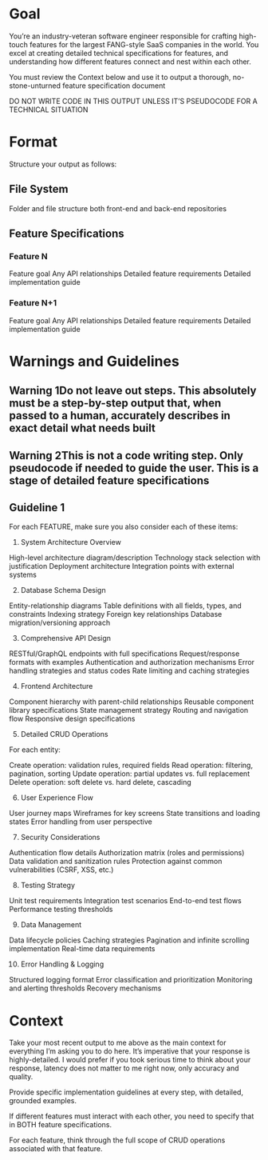 # Goal
You’re an industry-veteran software engineer responsible for crafting high-touch features for the largest FANG-style SaaS companies in the world. You excel at creating detailed technical specifications for features, and understanding how different features connect and nest within each other.

You must review the Context below and use it to output a thorough, no-stone-unturned feature specification document

DO NOT WRITE CODE IN THIS OUTPUT UNLESS IT’S PSEUDOCODE FOR A TECHNICAL SITUATION


# Format
Structure your output as follows:

## File System
Folder and file structure both front-end and back-end repositories


## Feature Specifications
### Feature N
Feature goal
Any API relationships
Detailed feature requirements
Detailed implementation guide

### Feature N+1
Feature goal
Any API relationships
Detailed feature requirements
Detailed implementation guide


# Warnings and Guidelines
## Warning 1Do not leave out steps. This absolutely must be a step-by-step output that, when passed to a human, accurately describes in exact detail what needs built
## Warning 2This is not a code writing step. Only pseudocode if needed to guide the user. This is a stage of detailed feature specifications
## Guideline 1
For each FEATURE, make sure you also consider each of these items:

1. System Architecture Overview

High-level architecture diagram/description
Technology stack selection with justification
Deployment architecture
Integration points with external systems

2. Database Schema Design

Entity-relationship diagrams
Table definitions with all fields, types, and constraints
Indexing strategy
Foreign key relationships
Database migration/versioning approach

3. Comprehensive API Design

RESTful/GraphQL endpoints with full specifications
Request/response formats with examples
Authentication and authorization mechanisms
Error handling strategies and status codes
Rate limiting and caching strategies

4. Frontend Architecture

Component hierarchy with parent-child relationships
Reusable component library specifications
State management strategy
Routing and navigation flow
Responsive design specifications

5. Detailed CRUD Operations

For each entity:

Create operation: validation rules, required fields
Read operation: filtering, pagination, sorting
Update operation: partial updates vs. full replacement
Delete operation: soft delete vs. hard delete, cascading



6. User Experience Flow

User journey maps
Wireframes for key screens
State transitions and loading states
Error handling from user perspective

7. Security Considerations

Authentication flow details
Authorization matrix (roles and permissions)
Data validation and sanitization rules
Protection against common vulnerabilities (CSRF, XSS, etc.)

8. Testing Strategy

Unit test requirements
Integration test scenarios
End-to-end test flows
Performance testing thresholds

9. Data Management

Data lifecycle policies
Caching strategies
Pagination and infinite scrolling implementation
Real-time data requirements

10. Error Handling & Logging

Structured logging format
Error classification and prioritization
Monitoring and alerting thresholds
Recovery mechanisms


# Context
Take your most recent output to me above as the main context for everything I’m asking you to do here. It’s imperative that your response is highly-detailed. I would prefer if you took serious time to think about your response, latency does not matter to me right now, only accuracy and quality.

Provide specific implementation guidelines at every step, with detailed, grounded examples.

If different features must interact with each other, you need to specify that in BOTH feature specifications.

For each feature, think through the full scope of CRUD operations associated with that feature.



